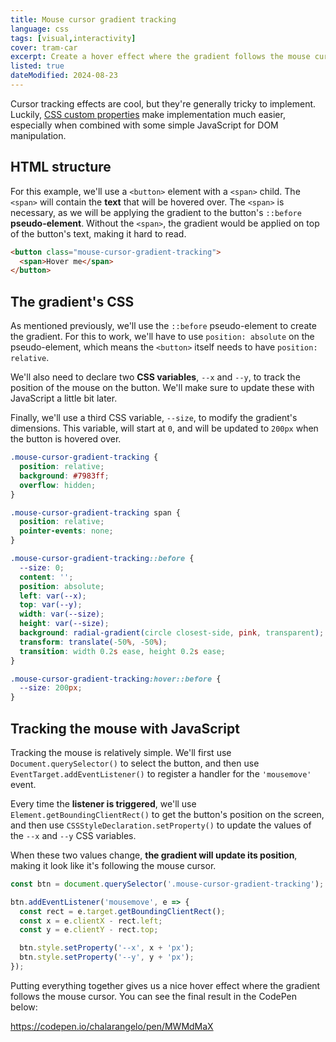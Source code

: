 ```yaml
---
title: Mouse cursor gradient tracking
language: css
tags: [visual,interactivity]
cover: tram-car
excerpt: Create a hover effect where the gradient follows the mouse cursor, with CSS and a little bit of JavaScript.
listed: true
dateModified: 2024-08-23
---
```


Cursor tracking effects are cool, but they're generally tricky to implement. Luckily, [CSS custom properties](/css/s/variables) make implementation much easier, especially when combined with some simple JavaScript for DOM manipulation.

## HTML structure

For this example, we'll use a `<button>` element with a `<span>` child. The `<span>` will contain the **text** that will be hovered over. The `<span>` is necessary, as we will be applying the gradient to the button's `::before` **pseudo-element**. Without the `<span>`, the gradient would be applied on top of the button's text, making it hard to read.

```html
<button class="mouse-cursor-gradient-tracking">
  <span>Hover me</span>
</button>
```

## The gradient's CSS

As mentioned previously, we'll use the `::before` pseudo-element to create the gradient. For this to work, we'll have to use `position: absolute` on the pseudo-element, which means the `<button>` itself needs to have `position: relative`.

We'll also need to declare two **CSS variables**, `--x` and `--y`, to track the position of the mouse on the button. We'll make sure to update these with JavaScript a little bit later.

Finally, we'll use a third CSS variable, `--size`, to modify the gradient's dimensions. This variable, will start at `0`, and will be updated to `200px` when the button is hovered over.

```css
.mouse-cursor-gradient-tracking {
  position: relative;
  background: #7983ff;
  overflow: hidden;
}

.mouse-cursor-gradient-tracking span {
  position: relative;
  pointer-events: none;
}

.mouse-cursor-gradient-tracking::before {
  --size: 0;
  content: '';
  position: absolute;
  left: var(--x);
  top: var(--y);
  width: var(--size);
  height: var(--size);
  background: radial-gradient(circle closest-side, pink, transparent);
  transform: translate(-50%, -50%);
  transition: width 0.2s ease, height 0.2s ease;
}

.mouse-cursor-gradient-tracking:hover::before {
  --size: 200px;
}
```

## Tracking the mouse with JavaScript

Tracking the mouse is relatively simple. We'll first use `Document.querySelector()` to select the button, and then use `EventTarget.addEventListener()` to register a handler for the `'mousemove'` event.

Every time the **listener is triggered**, we'll use `Element.getBoundingClientRect()` to get the button's position on the screen, and then use `CSSStyleDeclaration.setProperty()` to update the values of the `--x` and `--y` CSS variables.

When these two values change, **the gradient will update its position**, making it look like it's following the mouse cursor.

```js
const btn = document.querySelector('.mouse-cursor-gradient-tracking');

btn.addEventListener('mousemove', e => {
  const rect = e.target.getBoundingClientRect();
  const x = e.clientX - rect.left;
  const y = e.clientY - rect.top;

  btn.style.setProperty('--x', x + 'px');
  btn.style.setProperty('--y', y + 'px');
});
```

Putting everything together gives us a nice hover effect where the gradient follows the mouse cursor. You can see the final result in the CodePen below:

https://codepen.io/chalarangelo/pen/MWMdMaX
